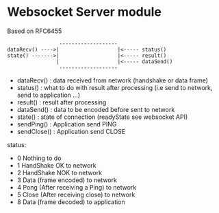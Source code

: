 Websocket Server module
=======================

Based on RFC6455

                     -------------------
    dataRecv() ---->|                   |<----- status()
    state() ------->|                   |<----- result()
                    |                   |<----- dataSend()
                     -------------------
                     
- dataRecv() : data received from network (handshake or data frame)
- status() : what to do with result after processing (i.e send to network, send to application ...)
- result() : result after processing
- dataSend() : data to be encoded before sent to network
- state() : state of connection (readyState see websocket API)
- sendPing() : Application send PING
- sendClose() : Application send CLOSE

status:

-   0   Nothing to do
-   1   HandShake OK to network
-   2   HandShake NOK to network
-   3   Data (frame encoded) to network
-   4   Pong (After receiving a Ping) to network
-   5   Close (After receiving close) to network
-   8   Data (frame decoded) to application